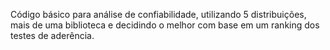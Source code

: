 Código básico para análise de confiabilidade, utilizando 5 distribuições, mais de uma biblioteca e decidindo o melhor com base em um ranking dos testes de aderência.
